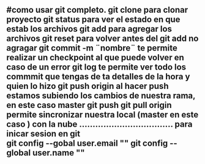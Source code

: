 #como usar git completo.
git clone para clonar proyecto 
git status para ver el estado en que estab los archivos
git add para agregar los archivos
git reset para volver antes del git add no agragar
git commit -m  ¨nombre¨ te permite realizar un checkpoint al que puede volver en caso de un error 
git log te permite ver todo los commmit que tengas de ta detalles de la hora y quien lo hizo 
git push origin <rama> al  hacer push estamos subiendo los cambios de nuestra rama, en este caso master 
git push 
git pull origin <rama> permite sincronizar nuestra local (master en este caso ) con la nube
...................................
para inicar sesion en git  
git config --gobal user.email ""
git config --global user.name ""
------------------------------------------

